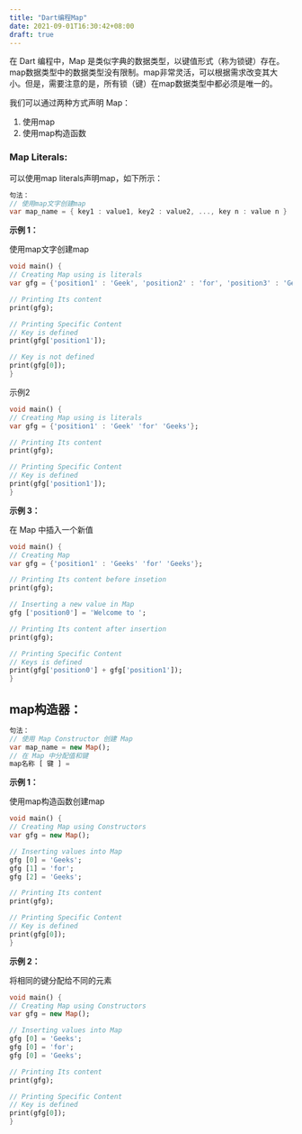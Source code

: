 ```yaml
---
title: "Dart编程Map"
date: 2021-09-01T16:30:42+08:00
draft: true
---
```


在 Dart 编程中，Map 是类似字典的数据类型，以键值形式（称为锁键）存在。map数据类型中的数据类型没有限制。map非常灵活，可以根据需求改变其大小。但是，需要注意的是，所有锁（键）在map数据类型中都必须是唯一的。

我们可以通过两种方式声明 Map： 

 

1. 使用map
2. 使用map构造函数

### Map Literals:

可以使用map literals声明map，如下所示： 

```dart
句法： 
// 使用map文字创建map
var map_name = { key1 : value1, key2 : value2, ..., key n : value n }
```

 

**示例 1：** 

 

使用map文字创建map 
 

```dart
void main() {
// Creating Map using is literals
var gfg = {'position1' : 'Geek', 'position2' : 'for', 'position3' : 'Geeks'};

// Printing Its content
print(gfg);

// Printing Specific Content
// Key is defined
print(gfg['position1']);

// Key is not defined
print(gfg[0]);
}

```

示例2
 

```dart
void main() {
// Creating Map using is literals
var gfg = {'position1' : 'Geek' 'for' 'Geeks'};

// Printing Its content
print(gfg);

// Printing Specific Content
// Key is defined
print(gfg['position1']);
}

```

**示例 3：** 

在 Map 中插入一个新值 
  

```dart
void main() {
// Creating Map
var gfg = {'position1' : 'Geeks' 'for' 'Geeks'};

// Printing Its content before insetion
print(gfg);

// Inserting a new value in Map
gfg ['position0'] = 'Welcome to ';

// Printing Its content after insertion
print(gfg);

// Printing Specific Content
// Keys is defined
print(gfg['position0'] + gfg['position1']);
}

```

## map构造器： 

```dart
句法： 
// 使用 Map Constructor 创建 Map
var map_name = new Map();
// 在 Map 中分配值和键
map名称 [ 键 ] = 
```

**示例 1：**

使用map构造函数创建map  

```dart
void main() {
// Creating Map using Constructors
var gfg = new Map();

// Inserting values into Map
gfg [0] = 'Geeks';
gfg [1] = 'for';
gfg [2] = 'Geeks';

// Printing Its content
print(gfg);

// Printing Specific Content
// Key is defined
print(gfg[0]);
}

```

**示例 2：** 

 

将相同的键分配给不同的元素  

```dart
void main() {
// Creating Map using Constructors
var gfg = new Map();

// Inserting values into Map
gfg [0] = 'Geeks';
gfg [0] = 'for';
gfg [0] = 'Geeks';

// Printing Its content
print(gfg);

// Printing Specific Content
// Key is defined
print(gfg[0]);
}

```

